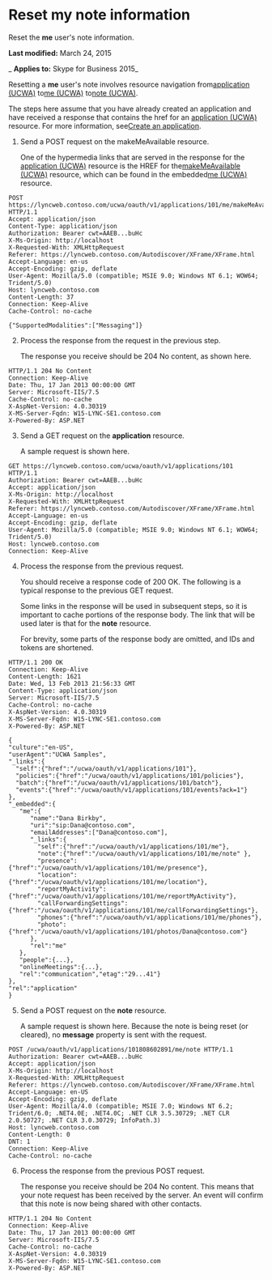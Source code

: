 
# Reset my note information
Reset the  **me** user's note information.

 **Last modified:** March 24, 2015

 _ **Applies to:** Skype for Business 2015_

Resetting a  **me** user's note involves resource navigation from[application (UCWA)](application_ref.md) to[me (UCWA)](me_ref.md) to[note (UCWA)](note_ref.md). 

The steps here assume that you have already created an application and have received a response that contains the href for an [application (UCWA)](application_ref.md) resource. For more information, see[Create an application](CreateAnApplication.md).

1. Send a POST request on the makeMeAvailable resource. 
    
    One of the hypermedia links that are served in the response for the [application (UCWA)](application_ref.md) resource is the HREF for the[makeMeAvailable (UCWA)](makeMeAvailable_ref.md) resource, which can be found in the embedded[me (UCWA)](me_ref.md) resource.
    


  ```
  POST https://lyncweb.contoso.com/ucwa/oauth/v1/applications/101/me/makeMeAvailable HTTP/1.1
Accept: application/json
Content-Type: application/json
Authorization: Bearer cwt=AAEB...buHc
X-Ms-Origin: http://localhost
X-Requested-With: XMLHttpRequest
Referer: https://lyncweb.contoso.com/Autodiscover/XFrame/XFrame.html
Accept-Language: en-us
Accept-Encoding: gzip, deflate
User-Agent: Mozilla/5.0 (compatible; MSIE 9.0; Windows NT 6.1; WOW64; Trident/5.0)
Host: lyncweb.contoso.com
Content-Length: 37
Connection: Keep-Alive
Cache-Control: no-cache

{"SupportedModalities":["Messaging"]}
  ```

2. Process the response from the request in the previous step.
    
    The response you receive should be 204 No content, as shown here. 
    


  ```
  HTTP/1.1 204 No Content
Connection: Keep-Alive
Date: Thu, 17 Jan 2013 00:00:00 GMT
Server: Microsoft-IIS/7.5
Cache-Control: no-cache
X-AspNet-Version: 4.0.30319
X-MS-Server-Fqdn: W15-LYNC-SE1.contoso.com
X-Powered-By: ASP.NET
  ```

3. Send a GET request on the  **application** resource.
    
    A sample request is shown here.
    


  ```
  GET https://lyncweb.contoso.com/ucwa/oauth/v1/applications/101 HTTP/1.1
Authorization: Bearer cwt=AAEB...buHc
Accept: application/json
X-Ms-Origin: http://localhost
X-Requested-With: XMLHttpRequest
Referer: https://lyncweb.contoso.com/Autodiscover/XFrame/XFrame.html
Accept-Language: en-us
Accept-Encoding: gzip, deflate
User-Agent: Mozilla/5.0 (compatible; MSIE 9.0; Windows NT 6.1; WOW64; Trident/5.0)
Host: lyncweb.contoso.com
Connection: Keep-Alive

  ```

4. Process the response from the previous request.
    
    You should receive a response code of 200 OK. The following is a typical response to the previous GET request.
    
    Some links in the response will be used in subsequent steps, so it is important to cache portions of the response body. The link that will be used later is that for the  **note** resource.
    
    For brevity, some parts of the response body are omitted, and IDs and tokens are shortened.
    


  ```
  HTTP/1.1 200 OK
Connection: Keep-Alive
Content-Length: 1621
Date: Wed, 13 Feb 2013 21:56:33 GMT
Content-Type: application/json
Server: Microsoft-IIS/7.5
Cache-Control: no-cache
X-AspNet-Version: 4.0.30319
X-MS-Server-Fqdn: W15-LYNC-SE1.contoso.com
X-Powered-By: ASP.NET

{
  "culture":"en-US",
  "userAgent":"UCWA Samples",
  "_links":{
    "self":{"href":"/ucwa/oauth/v1/applications/101"},
    "policies":{"href":"/ucwa/oauth/v1/applications/101/policies"},
    "batch":{"href":"/ucwa/oauth/v1/applications/101/batch"},
    "events":{"href":"/ucwa/oauth/v1/applications/101/events?ack=1"}
  },
  "_embedded":{
     "me":{
        "name":"Dana Birkby",
        "uri":"sip:Dana@contoso.com",
        "emailAddresses":["Dana@contoso.com"],
        "_links":{
          "self":{"href":"/ucwa/oauth/v1/applications/101/me"},
          "note":{"href":"/ucwa/oauth/v1/applications/101/me/note" },
          "presence":{"href":"/ucwa/oauth/v1/applications/101/me/presence"},
          "location":{"href":"/ucwa/oauth/v1/applications/101/me/location"},
          "reportMyActivity":{"href":"/ucwa/oauth/v1/applications/101/me/reportMyActivity"},
          "callForwardingSettings":{"href":"/ucwa/oauth/v1/applications/101/me/callForwardingSettings"},
          "phones":{"href":"/ucwa/oauth/v1/applications/101/me/phones"},
          "photo":{"href":"/ucwa/oauth/v1/applications/101/photos/Dana@contoso.com"}
        },
        "rel":"me"
     },
     "people":{...},
     "onlineMeetings":{...},
     "rel":"communication","etag":"29...41"}
  },
  "rel":"application"
}
  ```

5. Send a POST request on the  **note** resource.
    
    A sample request is shown here. Because the note is being reset (or cleared), no  **message** property is sent with the request.
    


  ```
  POST /ucwa/oauth/v1/applications/101808602891/me/note HTTP/1.1
Authorization: Bearer cwt=AAEB...buHc
Accept: application/json
X-Ms-Origin: http://localhost
X-Requested-With: XMLHttpRequest
Referer: https://lyncweb.contoso.com/Autodiscover/XFrame/XFrame.html
Accept-Language: en-US
Accept-Encoding: gzip, deflate
User-Agent: Mozilla/4.0 (compatible; MSIE 7.0; Windows NT 6.2; Trident/6.0; .NET4.0E; .NET4.0C; .NET CLR 3.5.30729; .NET CLR 2.0.50727; .NET CLR 3.0.30729; InfoPath.3)
Host: lyncweb.contoso.com
Content-Length: 0
DNT: 1
Connection: Keep-Alive
Cache-Control: no-cache
  ```

6. Process the response from the previous POST request.
    
    The response you receive should be 204 No content. This means that your note request has been received by the server. An event will confirm that this note is now being shared with other contacts.
    


  ```
  HTTP/1.1 204 No Content
Connection: Keep-Alive
Date: Thu, 17 Jan 2013 00:00:00 GMT
Server: Microsoft-IIS/7.5
Cache-Control: no-cache
X-AspNet-Version: 4.0.30319
X-MS-Server-Fqdn: W15-LYNC-SE1.contoso.com
X-Powered-By: ASP.NET

  ```

